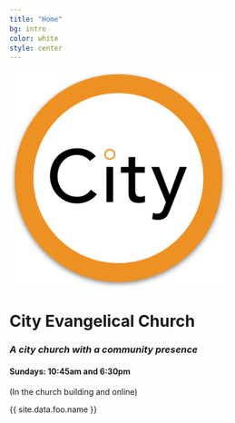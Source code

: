 ```yaml
---
title: "Home"
bg: intro
color: white
style: center
---
```


![City Evangelical Church](img/android-chrome-384x384.png)

# **City Evangelical Church**

### _A city church with a community presence_

#### Sundays: 10:45am and 6:30pm
(In the church building and online)

{{ site.data.foo.name }}
